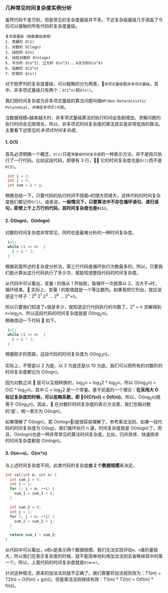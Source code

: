 ### 几种常见时间复杂度实例分析

虽然代码千差万别，但是常见的复杂度量级并不多。下述复杂级量级几乎涵盖了今后可以接触的所有代码的复杂度量级。

```
复杂度量级（按数量级递增）
1. 常量阶 O(1)
2. 对数阶 O(logn)
3. 线性阶 O(n)
4. 线性对数阶 O(nlogn)
5. 平方阶 O(n^2)、立方阶 O(n^3)...k次方阶O(n^k)
6. 指数阶 O(2^n)
7. 阶乘阶 O(n!)
```

对于刚罗列的复杂度量级，可以粗略的分为两类，`多项式量级`和`非多项式量级`。其中，非多项式量级只有两个：`O(2^n)`和`O(n!)`。

我们把时间复杂度为非多项式量级的算法问题叫做`NP(Non-Deterministic Polynomial, 非确定多项式)问题`。

当数据规模`n`越来越大时，非多项式量级算法的执行时间会急剧增加，求解问题的执行时间会无限增长。所以，非多项式时间复杂度的算法其实是非常低效的算法。主要看下述常见的*多项式时间复杂度*。

#### 1. O(1)

首先必须明确一个概念，`O(1)`只是`常量级时间复杂度`的一种表示方法，并不是指只执行了一行代码。比如这段代码，即便有 3 行， 它的时间复杂度也是`O(1)`而不是`O(3)`。

```c
 int i = 8;
 int j = 6;
 int sum = i + j;
```

稍微总结一下，只要代码的执行时间不随着`n`的增大而增大，这样代码的时间复杂度我们都记作`O(1)`。或者说，**一般情况下，只要算法中不存在循环语句、递归语句，即使上千上万行的代码，其时间复杂度也是`O(1)`**。

#### 2. O(logn)、O(nlogn)

对数阶时间复杂度非常常见，同时也是最难分析的一种时间复杂度。

```c
 i=1;
 while (i <= n)  {
   i = i * 2;
 }
```

根据前面所述的复杂度分析法，第三行代码是循环执行次数最多的。所以，只要我们能计算出这行代码执行了多少次，就能知道整段代码的时间复杂度。

从代码中可以看出，变量 i 的值从 1 开始取，每循环一次就乘以 2。当大于`n`时，循环结束。 实际上，变量 i 的取值就是一个等比数列。如果我把它列出，就应该是这个样子：2<sup>0</sup> 2<sup>1</sup> 2<sup>2</sup> ... 2<sup>k</sup> ... 2<sup>x</sup>=n。

所以只要我们知道了`x`值是多少，就知道这行代码执行的次数了。2<sup>x</sup> = n 求解得到 x=log<sub>2</sub>n，所以这段代码的时间复杂度就是 O(log<sub>2</sub>n)。  
稍微改动一下代码  如下。

```c
 i=1;
 while (i <= n)  {
   i = i * 3;
 }
```

根据刚才的思路，这段代码的时间复杂度为 O(log<sub>3</sub>n)。

实际上，不管是以 2 为底、以 3 为底还是以 10 为底，我们可以把所有的对数阶的时间复杂度都记为 O(logn)。

因为对数之间  是可以互相转换的，log<sub>3</sub>n = log<sub>3</sub>2 \* log<sub>2</sub>n，所以 O(log<sub>3</sub>n) = O(C \* log<sub>2</sub>n)，其中 C = log<sub>3</sub>2 是一个常量。基于前面的一个理论：**在采用大 O 标记复杂度的时候，可以忽略系数，即 O(Cf(n)) = O(f(n))**。所以，O(log<sub>2</sub>n)就等于 O(log<sub>3</sub>n)。因此， 在对数阶时间复杂度的表示方法里，我们忽略对数的'底'，统一表示为 O(logn)。

如果理解了 O(logn)，那 O(nlogn)就很容易理解了。参考乘法法则，如果一段代码的时间复杂度为 O(log)，我们循环执行 n 遍，时间复杂度就是 O(nlogn)了。而且，O(nlogn)也是一种非常常见的算法时间复杂度。比如，归并排序、快速排序的时间复杂度都是 O(nlogn)。

#### 3. O(m+n)、O(m\*n)

与上述时间复杂度不同，此类代码的复杂度**由 2 个数据规模**来决定。

```c
int cal(int m, int n) {
  int sum_1 = 0;
  int i = 1;
  for (; i < m; ++i) {
    sum_1 = sum_1 + i;
  }

  int sum_2 = 0;
  int j = 1;
  for (; j < n; ++j) {
    sum_2 = sum_2 + j;
  }

  return sum_1 + sum_2;
}
```

从代码中可以看出，`m`和`n`是表示两个数据规模。我们无法实现评估`m、n`谁的量级大，所以我们在表示复杂度的时候，就不能简单地利用加法法则去省略掉其中的某一个。所以，上面代码的时间复杂度就是`O(m+n)`。

针对这种情况，原来的加法法则就不正确了。我们需要将加法规则改为：T1(m) + T2(n) = O(f(m) + g(n))。但是乘法法则继续有效：T1(m) \* T2(n) = O(f(m) \* f(n))。
